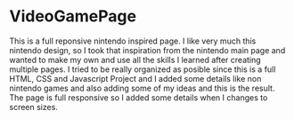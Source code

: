 # VideoGamePage
This is a full reponsive nintendo inspired page.
I like very much this nintendo design, so I took that inspiration from the nintendo main page and wanted to make my own and use all the skills 
I learned after creating multiple pages. I tried to be really organized as posible since this is a full HTML, CSS and Javascript Project and I added
some details like non nintendo games and also adding some of my ideas and this is the result. The page is full responsive so I added some details when I changes
to screen sizes.

